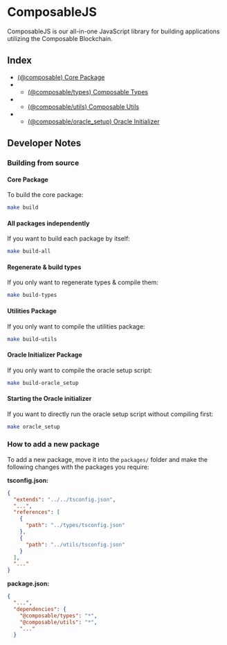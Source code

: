 # ComposableJS

ComposableJS is our all-in-one JavaScript library for building applications utilizing the Composable Blockchain.

## Index

- [(@composable) Core Package](./README.md)
-
    - [(@composable/types) Composable Types](./packages/types/README.md)
-
    - [(@composable/utils) Composable Utils](./packages/utils/README.md)
-
    - [(@composable/oracle_setup) Oracle Initializer](./packages/oracle_setup/README.md)

## Developer Notes

### Building from source

#### Core Package

To build the core package:

```bash
make build
```

#### All packages independently

If you want to build each package by itself:

```bash
make build-all
```

#### Regenerate & build types

If you only want to regenerate types & compile them:

```bash
make build-types
```

#### Utilities Package

If you only want to compile the utilities package:

```bash
make build-utils
```

#### Oracle Initializer Package

If you only want to compile the oracle setup script:

```bash
make build-oracle_setup
```

#### Starting the Oracle initializer

If you want to directly run the oracle setup script without compiling first:

```bash
make oracle_setup
```

### How to add a new package

To add a new package, move it into the `packages/` folder and make the following changes with the packages you require:

**tsconfig.json:**

```json
{
  "extends": "../../tsconfig.json",
  "...",
  "references": [
    {
      "path": "../types/tsconfig.json"
    },
    {
      "path": "../utils/tsconfig.json"
    }
  ],
  "..."
}
```

**package.json:**

```json
{
  "...",
  "dependencies": {
    "@composable/types": "*",
    "@composable/utils": "*",
    "..."
  }
```
